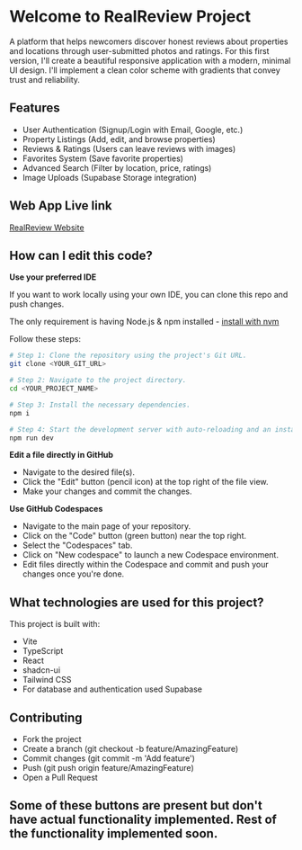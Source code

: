 # Welcome to RealReview Project
A platform that helps newcomers discover honest reviews about properties and locations through user-submitted photos and ratings.
For this first version, I'll create a beautiful responsive application with a modern, minimal UI design. I'll implement a clean color scheme with gradients that convey trust and reliability.

## Features
- User Authentication (Signup/Login with Email, Google, etc.)
- Property Listings (Add, edit, and browse properties)
- Reviews & Ratings (Users can leave reviews with images)
- Favorites System (Save favorite properties)
- Advanced Search (Filter by location, price, ratings)
- Image Uploads (Supabase Storage integration)

## Web App Live link 
[RealReview Website](https://shadab-realreview.netlify.app/)

## How can I edit this code?

**Use your preferred IDE**

If you want to work locally using your own IDE, you can clone this repo and push changes.

The only requirement is having Node.js & npm installed - [install with nvm](https://github.com/nvm-sh/nvm#installing-and-updating)

Follow these steps:

```sh
# Step 1: Clone the repository using the project's Git URL.
git clone <YOUR_GIT_URL>

# Step 2: Navigate to the project directory.
cd <YOUR_PROJECT_NAME>

# Step 3: Install the necessary dependencies.
npm i

# Step 4: Start the development server with auto-reloading and an instant preview.
npm run dev
```

**Edit a file directly in GitHub**

- Navigate to the desired file(s).
- Click the "Edit" button (pencil icon) at the top right of the file view.
- Make your changes and commit the changes.

**Use GitHub Codespaces**

- Navigate to the main page of your repository.
- Click on the "Code" button (green button) near the top right.
- Select the "Codespaces" tab.
- Click on "New codespace" to launch a new Codespace environment.
- Edit files directly within the Codespace and commit and push your changes once you're done.

## What technologies are used for this project?

This project is built with:

- Vite
- TypeScript
- React
- shadcn-ui
- Tailwind CSS
- For database and authentication used Supabase

## Contributing
- Fork the project
- Create a branch (git checkout -b feature/AmazingFeature)
- Commit changes (git commit -m 'Add feature')
- Push (git push origin feature/AmazingFeature)
- Open a Pull Request

## Some of these buttons are present but don't have actual functionality implemented. Rest of the functionality implemented soon.
